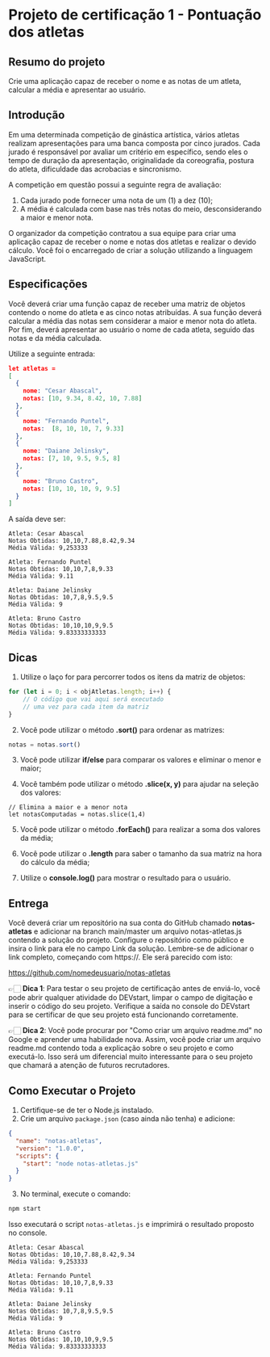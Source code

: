 # Projeto de certificação 1 - Pontuação dos atletas

## Resumo do projeto

Crie uma aplicação capaz de receber o nome e as notas de um atleta, calcular a média e apresentar ao usuário.

## Introdução

Em uma determinada competição de ginástica artística, vários atletas realizam apresentações para uma banca composta por cinco jurados. Cada jurado é responsável por avaliar um critério em específico, sendo eles o tempo de duração da apresentação, originalidade da coreografia, postura do atleta, dificuldade das acrobacias e sincronismo.

A competição em questão possui a seguinte regra de avaliação:

1. Cada jurado pode fornecer uma nota de um (1) a dez (10);
2. A média é calculada com base nas três notas do meio, desconsiderando a maior e menor nota.

O organizador da competição contratou a sua equipe para criar uma aplicação capaz de receber o nome e notas dos atletas e realizar o devido cálculo. Você foi o encarregado de criar a solução utilizando a linguagem JavaScript.

## Especificações

Você deverá criar uma função capaz de receber uma matriz de objetos contendo o nome do atleta e as cinco notas atribuídas. A sua função deverá calcular a média das notas sem considerar a maior e menor nota do atleta. Por fim, deverá apresentar ao usuário o nome de cada atleta, seguido das notas e da média calculada.

Utilize a seguinte entrada:

``` json
let atletas = 
[
  {
    nome: "Cesar Abascal",
    notas: [10, 9.34, 8.42, 10, 7.88]
  },
  {
    nome: "Fernando Puntel",
    notas:  [8, 10, 10, 7, 9.33]
  },
  {
    nome: "Daiane Jelinsky",
    notas: [7, 10, 9.5, 9.5, 8]
  },
  {
    nome: "Bruno Castro",
    notas: [10, 10, 10, 9, 9.5]
  }
]
```

A saída deve ser:

```
Atleta: Cesar Abascal
Notas Obtidas: 10,10,7.88,8.42,9.34
Média Válida: 9,253333

Atleta: Fernando Puntel
Notas Obtidas: 10,10,7,8,9.33
Média Válida: 9.11

Atleta: Daiane Jelinsky
Notas Obtidas: 10,7,8,9.5,9.5
Média Válida: 9

Atleta: Bruno Castro
Notas Obtidas: 10,10,10,9,9.5
Média Válida: 9.83333333333
```

## Dicas

1. Utilize o laço for para percorrer todos os itens da matriz de objetos:

``` js
for (let i = 0; i < objAtletas.length; i++) {
    // O código que vai aqui será executado
    // uma vez para cada item da matriz
}
```
2. Você pode utilizar o método **.sort()** para ordenar as matrizes:

``` js
notas = notas.sort()
```

3. Você pode utilizar **if/else** para comparar os valores e eliminar o menor e maior;

4. Você também pode utilizar o método **.slice(x, y)** para ajudar na seleção dos valores:

```
// Elimina a maior e a menor nota
let notasComputadas = notas.slice(1,4)
```

5. Você pode utilizar o método **.forEach()** para realizar a soma dos valores da média;

6. Você pode utilizar o **.length** para saber o tamanho da sua matriz na hora do cálculo da média;

7. Utilize o **console.log()** para mostrar o resultado para o usuário.

## Entrega

Você deverá criar um repositório na sua conta do GitHub chamado **notas-atletas** e adicionar na branch main/master um arquivo notas-atletas.js contendo a solução do projeto. Configure o repositório como público e insira o link para ele no campo Link da solução. Lembre-se de adicionar o link completo, começando com https://. Ele será parecido com isto:

https://github.com/nomedeusuario/notas-atletas

👉🏻 **Dica 1**: Para testar o seu projeto de certificação antes de enviá-lo, você pode abrir qualquer atividade do DEVstart, limpar o campo de digitação e inserir o código do seu projeto. Verifique a saída no console do DEVstart para se certificar de que seu projeto está funcionando corretamente.

👉🏻 **Dica 2**: Você pode procurar por "Como criar um arquivo readme.md" no Google e aprender uma habilidade nova. Assim, você pode criar um arquivo readme.md contendo toda a explicação sobre o seu projeto e como executá-lo. Isso será um diferencial muito interessante para o seu projeto que chamará a atenção de futuros recrutadores.

## Como Executar o Projeto

1. Certifique-se de ter o Node.js instalado.
2. Crie um arquivo `package.json` (caso ainda não tenha) e adicione:

```json
{
  "name": "notas-atletas",
  "version": "1.0.0",
  "scripts": {
    "start": "node notas-atletas.js"
  }
}
```

3. No terminal, execute o comando:

```sh
npm start
```

Isso executará o script `notas-atletas.js` e imprimirá o resultado proposto no console.

```
Atleta: Cesar Abascal
Notas Obtidas: 10,10,7.88,8.42,9.34
Média Válida: 9,253333

Atleta: Fernando Puntel
Notas Obtidas: 10,10,7,8,9.33
Média Válida: 9.11

Atleta: Daiane Jelinsky
Notas Obtidas: 10,7,8,9.5,9.5
Média Válida: 9

Atleta: Bruno Castro
Notas Obtidas: 10,10,10,9,9.5
Média Válida: 9.83333333333
```
